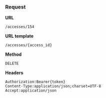 ### Request

**URL**

`/accesses/154`

**URL template**

`/accesses/{access_id}`

**Method**

`DELETE`

**Headers**

`Authorization:Bearer{token}`  
`Content-Type:application/json;charset=UTF-8`  
`Accept:application/json`  
